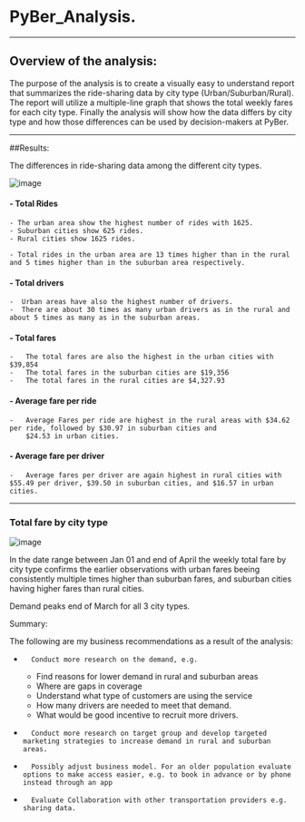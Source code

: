 # PyBer_Analysis.
___
## Overview of the analysis:

The purpose of the analysis is to create a visually easy to understand report that summarizes the ride-sharing data by city type (Urban/Suburban/Rural). 
The report will utilize a multiple-line graph that shows the total weekly fares for each city type. 
Finally the analysis will show how the data differs by city type and how those differences can be used by decision-makers at PyBer.
___
##Results:

The differences in ride-sharing data among the different city types. 

![image](https://user-images.githubusercontent.com/91682586/141694416-9d3ff3de-9b46-4301-8e89-68c6695c0604.png)

#### - Total Rides

    - The urban area show the highest number of rides with 1625.
    - Suburban cities show 625 rides.
    - Rural cities show 1625 rides.

    - Total rides in the urban area are 13 times higher than in the rural and 5 times higher than in the suburban area respectively.

#### - Total drivers

    -  Urban areas have also the highest number of drivers.
    -  There are about 30 times as many urban drivers as in the rural and about 5 times as many as in the suburban areas.

#### - Total fares

    -   The total fares are also the highest in the urban cities with $39,854
    -   The total fares in the suburban cities are $19,356
    -   The total fares in the rural cities are $4,327.93
    
       
#### - Average fare per ride 

    -   Average Fares per ride are highest in the rural areas with $34.62 per ride, followed by $30.97 in suburban cities and
        $24.53 in urban cities.

#### - Average fare per driver

    -   Average fares per driver are again highest in rural cities with $55.49 per driver, $39.50 in suburban cities, and $16.57 in urban cities.
___
### Total fare by city type 

![image](https://user-images.githubusercontent.com/91682586/141694474-229b85a9-d45d-4725-903f-2dc2ca522210.png)

In the date range between Jan 01  and end of April the weekly total fare by city type confirms the earlier observations with
urban fares beeing consistently multiple times higher than suburban fares, and suburban cities having higher fares than rural cities.

Demand peaks end of March for all 3 city types.


Summary:

The following are my business recommendations as a result of the analysis:

-       Conduct more research on the demand, e.g.
    -   Find reasons for lower demand in rural and suburban areas  
    -   Where are gaps in coverage
    -   Understand what type of customers are using  the service
    -   How many drivers are needed to meet that demand.
    -   What would be good incentive to recruit more drivers. 
    
-       Conduct more research on target group and develop targeted marketing strategies to increase demand in rural and suburban areas.
  
-       Possibly adjust business model. For an older population evaluate options to make access easier, e.g. to book in advance or by phone instead through an app
 
-       Evaluate Collaboration with other transportation providers e.g. sharing data. 
   
   
    
    
    
    


    
